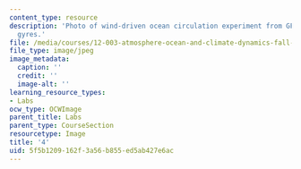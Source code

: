 ```yaml
---
content_type: resource
description: 'Photo of wind-driven ocean circulation experiment from GFDXIII: Ocean
  gyres.'
file: /media/courses/12-003-atmosphere-ocean-and-climate-dynamics-fall-2008/5f5b1209162f3a56b855ed5ab427e6ac_4.jpg
file_type: image/jpeg
image_metadata:
  caption: ''
  credit: ''
  image-alt: ''
learning_resource_types:
- Labs
ocw_type: OCWImage
parent_title: Labs
parent_type: CourseSection
resourcetype: Image
title: '4'
uid: 5f5b1209-162f-3a56-b855-ed5ab427e6ac
---
```

